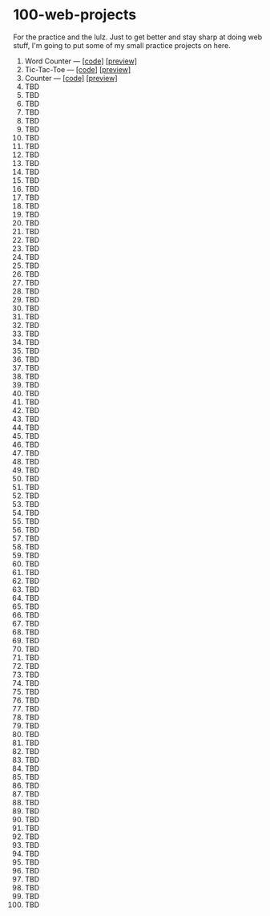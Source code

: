 # 100-web-projects

For the practice and the lulz. Just to get better and stay sharp at doing web stuff, I'm going to put some of my small practice projects on here.

1. Word Counter — [[code]](https://github.com/anuragbanerjee/100-web-projects/tree/gh-pages/001-word-counter) [[preview]](https://anuragbanerjee.github.io/100-web-projects/001-word-counter)
2. Tic-Tac-Toe — [[code]](https://github.com/anuragbanerjee/100-web-projects/tree/gh-pages/002-tic-tac-toe) [[preview]](https://anuragbanerjee.github.io/100-web-projects/002-tic-tac-toe)
3. Counter — [[code]](https://github.com/anuragbanerjee/100-web-projects/tree/gh-pages/003-counter) [[preview]](https://anuragbanerjee.github.io/100-web-projects/003-counter)
4. TBD
5. TBD
6. TBD
7. TBD
8. TBD
9. TBD
10. TBD
11. TBD
12. TBD
13. TBD
14. TBD
15. TBD
16. TBD
17. TBD
18. TBD
19. TBD
20. TBD
21. TBD
22. TBD
23. TBD
24. TBD
25. TBD
26. TBD
27. TBD
28. TBD
29. TBD
30. TBD
31. TBD
32. TBD
33. TBD
34. TBD
35. TBD
36. TBD
37. TBD
38. TBD
39. TBD
40. TBD
41. TBD
42. TBD
43. TBD
44. TBD
45. TBD
46. TBD
47. TBD
48. TBD
49. TBD
50. TBD
51. TBD
52. TBD
53. TBD
54. TBD
55. TBD
56. TBD
57. TBD
58. TBD
59. TBD
60. TBD
61. TBD
62. TBD
63. TBD
64. TBD
65. TBD
66. TBD
67. TBD
68. TBD
69. TBD
70. TBD
71. TBD
72. TBD
73. TBD
74. TBD
75. TBD
76. TBD
77. TBD
78. TBD
79. TBD
80. TBD
81. TBD
82. TBD
83. TBD
84. TBD
85. TBD
86. TBD
87. TBD
88. TBD
89. TBD
90. TBD
91. TBD
92. TBD
93. TBD
94. TBD
95. TBD
96. TBD
97. TBD
98. TBD
99. TBD
100. TBD